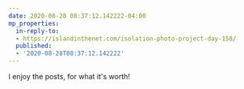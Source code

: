 ```yaml
---
date: 2020-08-28 08:37:12.142222-04:00
mp_properties:
  in-reply-to:
  - https://islandinthenet.com/isolation-photo-project-day-158/
  published:
  - '2020-08-28T08:37:12.142222'
---
```


I enjoy the posts, for what it's worth!